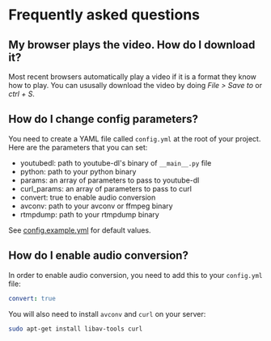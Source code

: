 # Frequently asked questions

## My browser plays the video. How do I download it?
Most recent browsers automatically play a video if it is a format they know how to play.
You can ususally download the video by doing *File > Save to* or *ctrl + S*.

## How do I change config parameters?
You need to create a YAML file called `config.yml` at the root of your project.
Here are the parameters that you can set:
* youtubedl: path to youtube-dl's binary of `__main__.py` file
* python: path to your python binary
* params: an array of parameters to pass to youtube-dl
* curl_params: an array of parameters to pass to curl
* convert: true to enable audio conversion
* avconv: path to your avconv or ffmpeg binary
* rtmpdump: path to your rtmpdump binary

See [config.example.yml](config.example.yml) for default values.

## How do I enable audio conversion?
In order to enable audio conversion, you need to add this to your `config.yml` file:
```yaml
convert: true
```
You will also need to install `avconv` and `curl` on your server:
```bash
sudo apt-get install libav-tools curl
```
